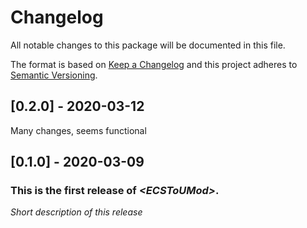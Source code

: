 # Changelog
All notable changes to this package will be documented in this file.

The format is based on [Keep a Changelog](http://keepachangelog.com/en/1.0.0/)
and this project adheres to [Semantic Versioning](http://semver.org/spec/v2.0.0.html).

## [0.2.0] - 2020-03-12
Many changes, seems functional

## [0.1.0] - 2020-03-09

### This is the first release of *\<ECSToUMod\>*.

*Short description of this release*
